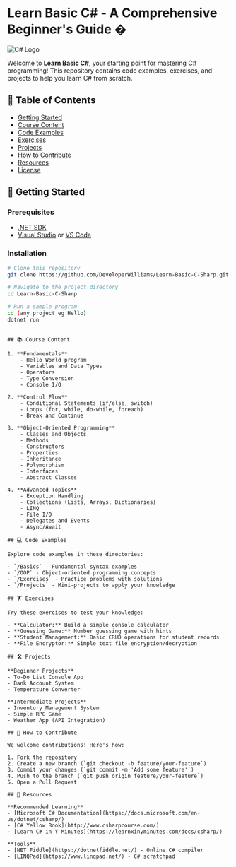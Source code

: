 # Learn Basic C# - A Comprehensive Beginner's Guide �

![C# Logo](https://upload.wikimedia.org/wikipedia/commons/4/4f/Csharp_Logo.png)


Welcome to **Learn Basic C#**, your starting point for mastering C# programming! This repository contains code examples, exercises, and projects to help you learn C# from scratch.

## 📌 Table of Contents
- [Getting Started](#-getting-started)
- [Course Content](#-course-content)
- [Code Examples](#-code-examples)
- [Exercises](#-exercises)
- [Projects](#-projects)
- [How to Contribute](#-how-to-contribute)
- [Resources](#-resources)
- [License](#-license)

## 🚀 Getting Started

### Prerequisites
- [.NET SDK](https://dotnet.microsoft.com/download)
- [Visual Studio](https://visualstudio.microsoft.com/) or [VS Code](https://code.visualstudio.com/)

### Installation
```bash
# Clone this repository
git clone https://github.com/DeveloperWilliams/Learn-Basic-C-Sharp.git

# Navigate to the project directory
cd Learn-Basic-C-Sharp

# Run a sample program
cd (any project eg Hello)
dotnet run

```
```

## 📚 Course Content

1. **Fundamentals**
    - Hello World program
    - Variables and Data Types
    - Operators
    - Type Conversion
    - Console I/O

2. **Control Flow**
    - Conditional Statements (if/else, switch)
    - Loops (for, while, do-while, foreach)
    - Break and Continue

3. **Object-Oriented Programming**
    - Classes and Objects
    - Methods
    - Constructors
    - Properties
    - Inheritance
    - Polymorphism
    - Interfaces
    - Abstract Classes

4. **Advanced Topics**
    - Exception Handling
    - Collections (Lists, Arrays, Dictionaries)
    - LINQ
    - File I/O
    - Delegates and Events
    - Async/Await

## 💻 Code Examples

Explore code examples in these directories:

- `/Basics` - Fundamental syntax examples
- `/OOP` - Object-oriented programming concepts
- `/Exercises` - Practice problems with solutions
- `/Projects` - Mini-projects to apply your knowledge

## 🏋️ Exercises

Try these exercises to test your knowledge:

- **Calculator:** Build a simple console calculator
- **Guessing Game:** Number guessing game with hints
- **Student Management:** Basic CRUD operations for student records
- **File Encryptor:** Simple text file encryption/decryption

## 🛠 Projects

**Beginner Projects**
- To-Do List Console App
- Bank Account System
- Temperature Converter

**Intermediate Projects**
- Inventory Management System
- Simple RPG Game
- Weather App (API Integration)

## 🤝 How to Contribute

We welcome contributions! Here's how:

1. Fork the repository
2. Create a new branch (`git checkout -b feature/your-feature`)
3. Commit your changes (`git commit -m 'Add some feature'`)
4. Push to the branch (`git push origin feature/your-feature`)
5. Open a Pull Request

## 📖 Resources

**Recommended Learning**
- [Microsoft C# Documentation](https://docs.microsoft.com/en-us/dotnet/csharp/)
- [C# Yellow Book](http://www.csharpcourse.com/)
- [Learn C# in Y Minutes](https://learnxinyminutes.com/docs/csharp/)

**Tools**
- [NET Fiddle](https://dotnetfiddle.net/) - Online C# compiler
- [LINQPad](https://www.linqpad.net/) - C# scratchpad